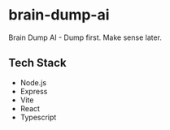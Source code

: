 # brain-dump-ai
Brain Dump AI - Dump first. Make sense later.

## Tech Stack

- Node.js
- Express
- Vite
- React
- Typescript


